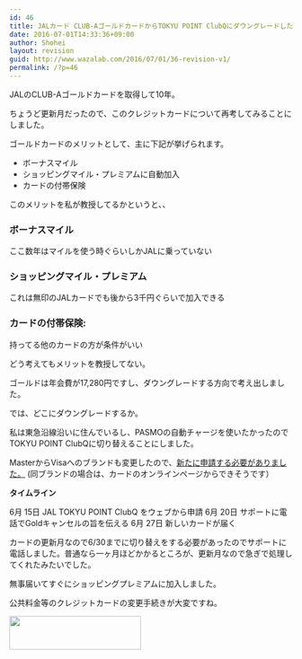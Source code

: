 ```yaml
---
id: 46
title: JALカード CLUB-AゴールドカードからTOKYU POINT ClubQにダウングレードした理由
date: 2016-07-01T14:33:36+09:00
author: Shohei
layout: revision
guid: http://www.wazalab.com/2016/07/01/36-revision-v1/
permalink: /?p=46
---
```

JALのCLUB-Aゴールドカードを取得して10年。

ちょうど更新月だったので、このクレジットカードについて再考してみることにしました。

ゴールドカードのメリットとして、主に下記が挙げられます。

* ボーナスマイル
* ショッピングマイル・プレミアムに自動加入
* カードの付帯保険

このメリットを私が教授してるかというと、、

### ボーナスマイル
ここ数年はマイルを使う時ぐらいしかJALに乗っていない

### ショッピングマイル・プレミアム
これは無印のJALカードでも後から3千円ぐらいで加入できる

### カードの付帯保険:　
持ってる他のカードの方が条件がいい

どう考えてもメリットを教授してない。

ゴールドは年会費が17,280円ですし、ダウングレードする方向で考え出しました。

では、どこにダウングレードするか。

私は東急沿線沿いに住んでいるし、PASMOの自動チャージを使いたかったのでTOKYU POINT ClubQに切り替えることにしました。

MasterからVisaへのブランドも変更したので、<a href="http://px.a8.net/svt/ejp?a8mat=2NOE6S+CONHRM+28T6+669JM" target="_blank">新たに申請する必要がありました。</a>
(同ブランドの場合は、カードのオンラインページからできそうです）<img src="http://www15.a8.net/0.gif?a8mat=2NOE6S+CONHRM+28T6+669JM" alt="" width="1" height="1" border="0" />

<strong>タイムライン</strong>

6月 15日 JAL TOKYU POINT ClubQ をウェブから申請
6月 20日 サポートに電話でGoldキャンセルの旨を伝える
6月 27日 新しいカードが届く

カードの更新月なので6/30までに切り替えをする必要があったのでサポートに電話しました。普通なら一ヶ月ほどかかるところが、更新月なので急ぎで処理してくれたみたいでした。

無事届いてすぐにショッピングプレミアムに加入しました。

公共料金等のクレジットカードの変更手続きが大変ですね。

<a href="http://px.a8.net/svt/ejp?a8mat=2NOE6S+CONHRM+28T6+62ENL" target="_blank">
<img src="http://www25.a8.net/svt/bgt?aid=160701652767&amp;wid=001&amp;eno=01&amp;mid=s00000010473001019000&amp;mc=1" alt="" width="234" height="60" border="0" /></a>
<img src="http://www12.a8.net/0.gif?a8mat=2NOE6S+CONHRM+28T6+62ENL" alt="" width="1" height="1" border="0" />
